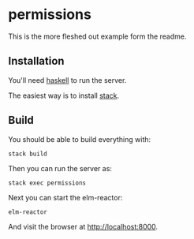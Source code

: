 # permissions

This is the more fleshed out example form the readme.

## Installation

You'll need [haskell][] to run the server.

The easiest way is to install [stack][].

## Build

You should be able to build everything with:

```
stack build
```

Then you can run the server as:

```
stack exec permissions
```

Next you can start the elm-reactor:

```
elm-reactor
```

And visit the browser at [http://localhost:8000]().

[haskell]: https://www.haskell.org/
[stack]: https://docs.haskellstack.org/en/stable/README/#how-to-install
